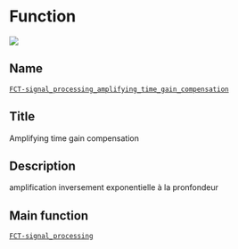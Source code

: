 # Function
![](viewme.jpg)

## Name
[`FCT-signal_processing_amplifying_time_gain_compensation`]()

## Title
Amplifying time gain compensation

## Description
amplification inversement exponentielle à la pronfondeur

## Main function
[`FCT-signal_processing`](../FCT-signal_processing)
